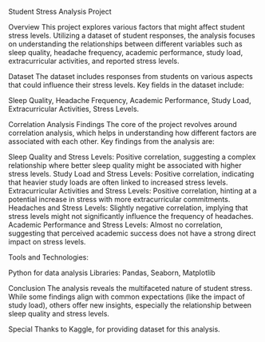 Student Stress Analysis Project


Overview
This project explores various factors that might affect student stress levels. Utilizing a dataset of student responses, the analysis focuses on understanding the relationships between different variables such as sleep quality, headache frequency, academic performance, study load, extracurricular activities, and reported stress levels.

Dataset
The dataset includes responses from students on various aspects that could influence their stress levels. Key fields in the dataset include:

Sleep Quality,
Headache Frequency,
Academic Performance,
Study Load,
Extracurricular Activities,
Stress Levels.


Correlation Analysis Findings
The core of the project revolves around correlation analysis, which helps in understanding how different factors are associated with each other. Key findings from the analysis are:

Sleep Quality and Stress Levels: Positive correlation, suggesting a complex relationship where better sleep quality might be associated with higher stress levels.
Study Load and Stress Levels: Positive correlation, indicating that heavier study loads are often linked to increased stress levels.
Extracurricular Activities and Stress Levels: Positive correlation, hinting at a potential increase in stress with more extracurricular commitments.
Headaches and Stress Levels: Slightly negative correlation, implying that stress levels might not significantly influence the frequency of headaches.
Academic Performance and Stress Levels: Almost no correlation, suggesting that perceived academic success does not have a strong direct impact on stress levels.


Tools and Technologies:

Python for data analysis
Libraries: Pandas, Seaborn, Matplotlib


Conclusion
The analysis reveals the multifaceted nature of student stress. While some findings align with common expectations (like the impact of study load), others offer new insights, especially the relationship between sleep quality and stress levels.

Special Thanks to Kaggle, for providing dataset for this analysis.
